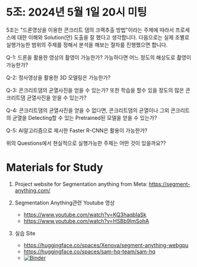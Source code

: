 # 5조: 2024년 5월 1일 20시 미팅

5조는 "드론영상을 이용한 콘크리트 댐의 크랙추출 방법"이라는 주제에 따라서 프로세스에 대한 이해와 Solution(안) 도출을 잘 했다고 생각합니다.
다음으로는 실제 조별로 실행가능한 범위의 주제를 정해서 분석을 해보는 절차를 진행했으면 합니다.

Q-1: 드론을 활용한 영상의 촬영이 가능한가? 가능하다면 어느 정도의 해상도로 촬영이 가능한가?

Q-2: 정사영상을 활용한 3D 모델링은 가능한가?

Q-3: 콘크리트댐의 균열사진을 얻을 수 있는가? 또한 학습을 할수 있을 정도의 많은 콘크리트댐 균열사진을 얻을 수 있는가?

Q-4: 콘크리트댐의 균열사진을 얻을 수 없다면, 콘크리트댐의 균열이나 그외 콘크리트의 균열을 Detecting할 수 있는 Pretrained된 모델을 얻을 수 있는가?

Q-5: AI알고리즘으로 제시한 Faster R-CNN은 활용이 가능한가?

위의 Questions에서 현실적으로 실행가능한 주제는 어떤 것이 있을까요??

# Materials for Study

1. Project website for Segmentation anything from Meta: https://segment-anything.com/
   
2. Segmentation Anything관련 Youtube 영상
   - https://www.youtube.com/watch?v=KQ3haqbIaSk
   - https://www.youtube.com/watch?v=HSBb9ImSohA
     
3. 실습 Site
   - https://huggingface.co/spaces/Xenova/segment-anything-webgpu
   - https://huggingface.co/spaces/sam-hq-team/sam-hq
   - [![Binder](https://mybinder.org/badge_logo.svg)](https://mybinder.org/v2/gh/Water-AI-Capstone-Design-KM-Univ/segment-anything.git/HEAD)

